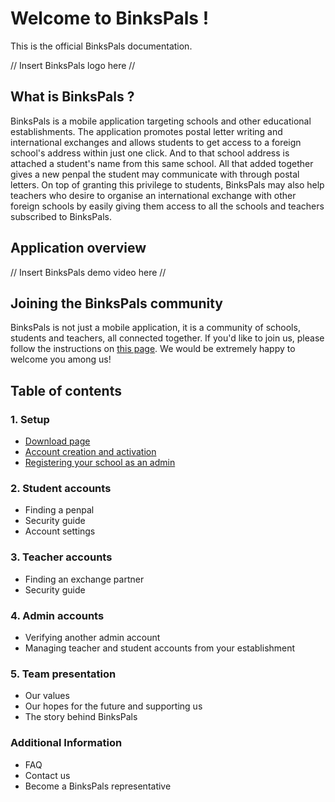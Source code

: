 # Welcome to BinksPals !

This is the official BinksPals documentation. 

// Insert BinksPals logo here //

## What is BinksPals ?

BinksPals is a mobile application targeting schools and other educational establishments. The application promotes postal letter writing and international exchanges and allows students to get access to a foreign school's address within just one click. And to that school address is attached a student's name from this same school. All that added together gives a new penpal the student may communicate with through postal letters. On top of granting this privilege to students, BinksPals may also help teachers who desire to organise an international exchange with other foreign schools by easily giving them access to all the schools and teachers subscribed to BinksPals.

## Application overview

// Insert BinksPals demo video here //

## Joining the BinksPals community

BinksPals is not just a mobile application, it is a community of schools, students and teachers, all connected together. If you'd like to join us, please follow the instructions on [this page](Downloads.md). We would be extremely happy to welcome you among us!

## Table of contents

### 1. Setup
- [Download page](Downloads.md)
- [Account creation and activation](account_setup.md)
- [Registering your school as an admin](admin_setup.md)

### 2. Student accounts 
- Finding a penpal
- Security guide
- Account settings

### 3. Teacher accounts
- Finding an exchange partner
- Security guide


### 4. Admin accounts
- Verifying another admin account
- Managing teacher and student accounts from your establishment

### 5. Team presentation 
- Our values
- Our hopes for the future and supporting us
- The story behind BinksPals


### Additional Information
- FAQ 
- Contact us
- Become a BinksPals representative
